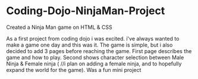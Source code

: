 # Coding-Dojo-NinjaMan-Project
<h>Created a Ninja Man game on HTML &amp; CSS</h>
<p>As a first project from coding dojo i was excited.
i've always wanted to make a game one day and this was it.
The game is simple, but i also decided to add 3 pages before reaching the game.
First page describes the game and how to play.
Second shows character selection between Male Ninja & Female ninja ( //i plan on adding a female ninja, and to hopefully expand the world for the game).
Was a fun mini project </P>
